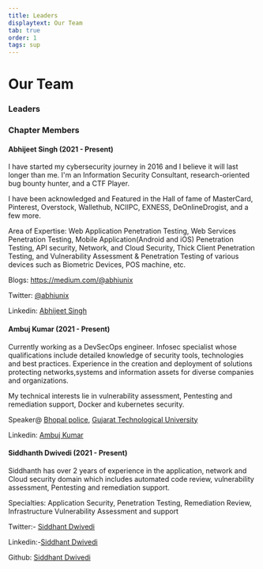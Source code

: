 ```yaml
---
title: Leaders
displaytext: Our Team
tab: true
order: 1
tags: sup
---
```


# Our Team
 
### Leaders

### Chapter Members

#### **Abhijeet Singh (2021 - Present)**

I have started my cybersecurity journey in 2016 and I believe it will last longer than me. I'm an Information Security Consultant, research-oriented bug bounty hunter, and a CTF Player.

I have been acknowledged and Featured in the Hall of fame of MasterCard, Pinterest, Overstock, Wallethub, NCIIPC, EXNESS, DeOnlineDrogist, and a few more.

Area of Expertise: Web Application Penetration Testing, Web Services Penetration Testing, Mobile Application(Android and iOS) Penetration Testing, API security, Network, and Cloud Security, Thick Client Penetration Testing, and Vulnerability Assessment & Penetration Testing of various devices such as Biometric Devices, POS machine, etc. 

Blogs: <https://medium.com/@abhiunix>

Twitter: [@abhiunix](https://twitter.com/abhiunix)

Linkedin: [Abhijeet Singh](https://www.linkedin.com/in/abhiunix)

#### **Ambuj Kumar (2021 - Present)**

Currently working as a DevSecOps engineer.
Infosec specialist whose qualifications include detailed knowledge of security tools, technologies and best practices.
Experience in the creation and deployment of solutions protecting networks,systems and information assets for diverse companies and organizations.

My technical interests lie in vulnerability assessment, Pentesting and remediation support, Docker and kubernetes security.

Speaker@ [Bhopal police](http://bhopalpolice.com/), [Gujarat Technological University](https://www.gtu.ac.in/) 

Linkedin: [Ambuj Kumar](https://www.linkedin.com/in/ambujkumarcse/)

#### **Siddhanth Dwivedi (2021 - Present)**

Siddhanth has over 2 years of experience in the application, network and Cloud security domain which includes  automated code review, vulnerability assessment, Pentesting and remediation support.

Specialties: Application Security, Penetration Testing, Remediation Review, Infrastructure Vulnerability Assessment and support

Twitter:- [Siddhant Dwivedi](https://twitter.com/mafiaaguy)

Linkedin:-[Siddhant Dwivedi](https://www.linkedin.com/in/mafiaguy/)

Github: [Siddhant Dwivedi](https://github.com/mafiaguy)
  

